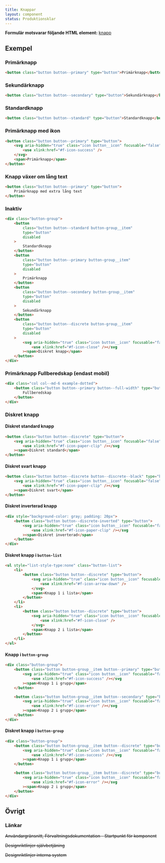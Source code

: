 ```yaml
---
title: Knappar
layout: component
status: Produktionsklar
---
```


**Formulär motsvarar följande HTML element:** [knapp](https://developer.mozilla.org/en-US/docs/Web/HTML/Element/button)

## Exempel

### Primärknapp

```html
<button class="button button--primary" type="button">Primärknapp</button>
```

### Sekundärknapp

```html
<button class="button button--secondary" type="button">Sekundärknapp</button>
```

### Standardknapp

```html
<button class="button button--standard" type="button">Standardknapp</button>
```

### Primärknapp med ikon

```html
<button class="button button--primary" type="button">
    <svg aria-hidden="true" class="icon button__icon" focusable="false">
        <use xlink:href="#f-icon-success" />
    </svg>
    <span>Primärknapp</span>
</button>
```

### Knapp växer om lång text

```html
<button class="button button--primary" type="button">
    Primärknapp med extra lång text
</button>
```

### Inaktiv

```html
<div class="button-group">
    <button
        class="button button--standard button-group__item"
        type="button"
        disabled
    >
        Standardknapp
    </button>
    <button
        class="button button--primary button-group__item"
        type="button"
        disabled
    >
        Primärknapp
    </button>
    <button
        class="button button--secondary button-group__item"
        type="button"
        disabled
    >
        Sekundärknapp
    </button>
    <button
        class="button button--discrete button-group__item"
        type="button"
        disabled
    >
        <svg aria-hidden="true" class="icon button__icon" focusable="false">
            <use xlink:href="#f-icon-close" /></svg
        ><span>Diskret knapp</span>
    </button>
</div>
```

### Primärknapp Fullberedskap (endast mobil)

```html
<div class="col col--md-6 example-dotted">
    <button class="button button--primary button--full-width" type="button">
        Fullberedskap
    </button>
</div>
```

### Diskret knapp

#### Diskret standard knapp

```html
<button class="button button--discrete" type="button">
    <svg aria-hidden="true" class="icon button__icon" focusable="false">
        <use xlink:href="#f-icon-paper-clip" /></svg
    ><span>Diskret standard</span>
</button>
```

#### Diskret svart knapp

```html
<button class="button button--discrete button--discrete--black" type="button">
    <svg aria-hidden="true" class="icon button__icon" focusable="false">
        <use xlink:href="#f-icon-paper-clip" /></svg
    ><span>Diskret svart</span>
</button>
```

#### Diskret inverterad knapp

```html
<div style="background-color: gray; padding: 20px">
    <button class="button button--discrete-inverted" type="button">
        <svg aria-hidden="true" class="icon button__icon" focusable="false">
            <use xlink:href="#f-icon-paper-clip" /></svg
        ><span>Diskret inverterad</span>
    </button>
</div>
```

#### Diskret knapp i `button-list`

```html
<ul style="list-style-type:none" class="button-list">
    <li>
        <button class="button button--discrete" type="button">
            <svg aria-hidden="true" class="icon button__icon" focusable="false">
                <use xlink:href="#f-icon-arrow-down" />
            </svg>
            <span>Knapp 1 i lista</span>
        </button>
    </li>
    <li>
        <button class="button button--discrete" type="button">
            <svg aria-hidden="true" class="icon button__icon" focusable="false">
                <use xlink:href="#f-icon-close" />
            </svg>
            <span>Knapp 2 i lista</span>
        </button>
    </li>
</ul>
```

#### Knapp i `button-group`

```html
<div class="button-group">
    <button class="button button-group__item button--primary" type="button">
        <svg aria-hidden="true" class="icon button__icon" focusable="false">
            <use xlink:href="#f-icon-success" /></svg
        ><span>Knapp 1 i grupp</span>
    </button>

    <button class="button button-group__item button--secondary" type="button">
        <svg aria-hidden="true" class="icon button__icon" focusable="false">
            <use xlink:href="#f-icon-error" /></svg
        ><span>Knapp 2 i grupp</span>
    </button>
</div>
```

#### Diskret knapp i `button-group`

```html
<div class="button-group">
    <button class="button button-group__item button--discrete" type="button">
        <svg aria-hidden="true" class="icon button__icon" focusable="false">
            <use xlink:href="#f-icon-success" /></svg
        ><span>Knapp 1 i grupp</span>
    </button>

    <button class="button button-group__item button--discrete" type="button">
        <svg aria-hidden="true" class="icon button__icon" focusable="false">
            <use xlink:href="#f-icon-error" /></svg
        ><span>Knapp 2 i grupp</span>
    </button>
</div>
```

## Övrigt

### Länkar

~~Användargränsnitt, Förvaltningsdokumentation - Startpunkt för komponent~~

~~Designriktlinjer självbetjäning~~

~~Designriktlinjer interna system~~

